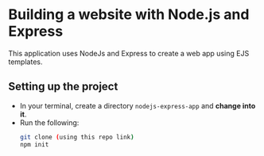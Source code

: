 # Building a website with Node.js and Express

This application uses NodeJs and Express to create a web app using EJS templates.

## Setting up the project

* In your terminal, create a directory `nodejs-express-app` and **change into it**.
* Run the following:
  ```bash
  git clone (using this repo link) 
  npm init
  ```
